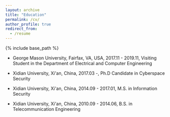 ```yaml
---
layout: archive
title: "Education"
permalink: /cv/
author_profile: true
redirect_from:
  - /resume
---
```


{% include base_path %}

* George Mason University, Fairfax, VA, USA, 2017.11 - 2019.11, Visiting Student in the Department of Electrical and Computer Engineering 

* Xidian University, Xi'an, China, 2017.03 -, Ph.D Candidate in Cyberspace Security

* Xidian University, Xi'an, China, 2014.09 - 2017.01, M.S. in Information Security

* Xidian University, Xi'an, China, 2010.09 - 2014.06, B.S. in Telecommunication Engineering


